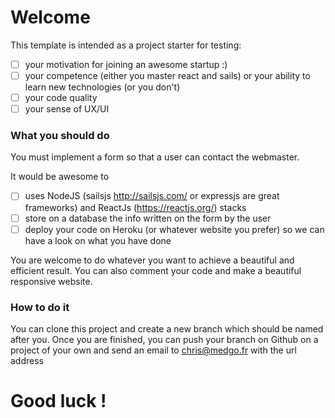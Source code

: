 # Welcome

This template is intended as a project starter for testing:
- [ ] your motivation for joining an awesome startup :)
- [ ] your competence (either you master react and sails) or your ability to learn new technologies (or you don't)
- [ ] your code quality
- [ ] your sense of UX/UI

### What you should do
You must implement a form so that a user can contact the webmaster. 

It would be awesome to 

- [ ] uses NodeJS (sailsjs http://sailsjs.com/ or expressjs are great frameworks) and ReactJs (https://reactjs.org/) stacks 
- [ ] store on a database the info written on the form by the user
- [ ] deploy your code on Heroku (or whatever website you prefer) so we can have a look on what you have done

You are welcome to do whatever you want to achieve a beautiful and efficient result. You can also comment your code and make a beautiful responsive website.

### How to do it
You can clone this project and create a new branch which should be named after you.
Once you are finished, you can push your branch on Github on a project of your own and send an email to chris@medgo.fr with the url address

# Good luck !
